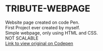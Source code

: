 # TRIBUTE-WEBPAGE

Website page created on code Pen.<br>
First Project ever created by myself.<br>
Simple webpage, only using HTML and CSS.<br>
NOT SCALABLE<br>
<a href="https://codepen.io/mekglitch/full/KKMMqRv">Link to view original on Codepen</a>
